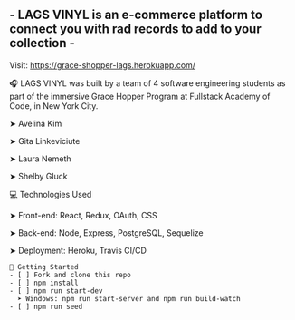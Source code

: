 ## - LAGS VINYL is an e-commerce platform to connect you with rad records to add to your collection -

Visit: https://grace-shopper-lags.herokuapp.com/

🎧 LAGS VINYL was built by a team of 4 software engineering students as part of the immersive Grace Hopper Program at Fullstack Academy of Code, in New York City.

➤ Avelina Kim

➤ Gita Linkeviciute

➤ Laura Nemeth

➤ Shelby Gluck

💻 Technologies Used

➤ Front-end: React, Redux, OAuth, CSS

➤ Back-end: Node, Express, PostgreSQL, Sequelize

➤ Deployment: Heroku, Travis CI/CD

```
🔐 Getting Started
- [ ] Fork and clone this repo
- [ ] npm install
- [ ] npm run start-dev
  ➤ Windows: npm run start-server and npm run build-watch
- [ ] npm run seed
```
